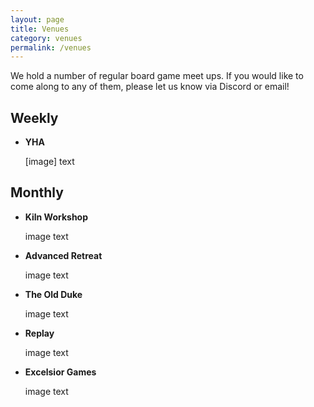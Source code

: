 ```yaml
---
layout: page
title: Venues
category: venues
permalink: /venues
---
```


We hold a number of regular board game meet ups. If you would like to come along to any of them, please let us know via Discord or email!

## __Weekly__
- **YHA**
  
  [image]
  text

## __Monthly__

- **Kiln Workshop**
  
  image
  text

- **Advanced Retreat**

  image
  text

- **The Old Duke**

  image
  text

- **Replay**

  image
  text

- **Excelsior Games**

  image
  text
